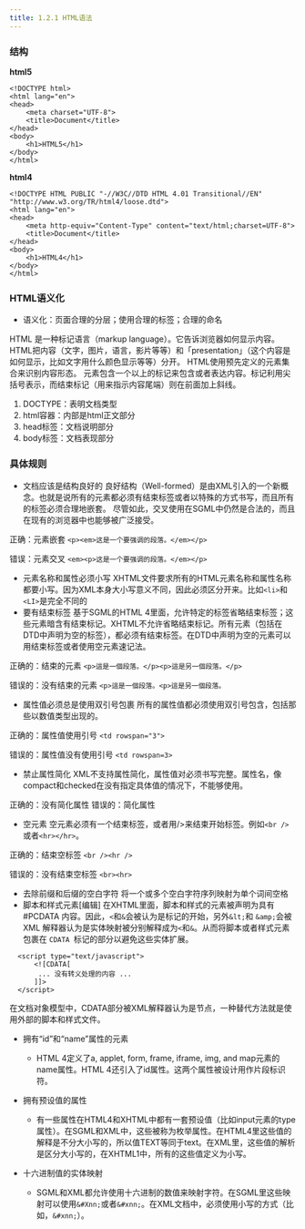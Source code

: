 ```yaml
---
title: 1.2.1 HTML语法
---
```

### 结构
**html5**
```
<!DOCTYPE html>
<html lang="en">
<head>
    <meta charset="UTF-8">
    <title>Document</title>
</head>
<body>
    <h1>HTML5</h1>
</body>
</html>
```

**html4**
```
<!DOCTYPE HTML PUBLIC "-//W3C//DTD HTML 4.01 Transitional//EN" "http://www.w3.org/TR/html4/loose.dtd">
<html lang="en">
<head>
    <meta http-equiv="Content-Type" content="text/html;charset=UTF-8">
    <title>Document</title>
</head>
<body>
    <h1>HTML4</h1>
</body>
</html>
```

### HTML语义化
- 语义化：页面合理的分层；使用合理的标签；合理的命名

HTML 是一种标记语言（markup language）。它告诉浏览器如何显示内容。HTML把内容（文字，图片，语言，影片等等）和「presentation」（这个内容是如何显示，比如文字用什么颜色显示等等）分开。
HTML使用预先定义的元素集合来识别内容形态。 元素包含一个以上的标记来包含或者表达内容。标记利用尖括号表示，而结束标记（用来指示内容尾端）则在前面加上斜线。

 1. DOCTYPE：表明文档类型
 2. html容器：内部是html正文部分
 3. head标签：文档说明部分
 4. body标签：文档表现部分

### 具体规则
 - 文档应该是结构良好的 良好结构（Well-formed）是由XML引入的一个新概念。也就是说所有的元素都必须有结束标签或者以特殊的方式书写，而且所有的标签必须合理地嵌套。 尽管如此，交叉使用在SGML中仍然是合法的，而且在现有的浏览器中也能够被广泛接受。

正确：元素嵌套
`<p><em>这是一个要强调的段落。</em></p>`

错误：元素交叉
`<em><p>这是一个要强调的段落。</em></p>`

 - 元素名称和属性必须小写 XHTML文件要求所有的HTML元素名称和属性名称都要小写。因为XML本身大小写意义不同，因此必须区分开来。比如`<li>`和`<LI>`是完全不同的
 - 要有结束标签 基于SGML的HTML 4里面，允许特定的标签省略结束标签；这些元素暗含有结束标记。XHTML不允许省略结束标记。所有元素（包括在DTD中声明为空的标签），都必须有结束标签。在DTD中声明为空的元素可以用结束标签或者使用空元素速记法。

正确的：结束的元素
`<p>這是一個段落。</p><p>這是另一個段落。</p>`

错误的：没有结束的元素
`<p>這是一個段落。<p>這是另一個段落。`

 - 属性值必须总是使用双引号包裹 所有的属性值都必须使用双引号包含，包括那些以数值类型出现的。

正确的：属性值使用引号
`<td rowspan="3">`

错误的：属性值没有使用引号
`<td rowspan=3>`

 - 禁止属性简化 XML不支持属性简化，属性值对必须书写完整。属性名，像compact和checked在没有指定具体值的情况下，不能够使用。

正确的：没有简化属性
错误的：简化属性

 - 空元素 空元素必须有一个结束标签，或者用/>来结束开始标签。例如`<br />`或者`<hr></hr>`。

正确的：结束空标签
`<br /><hr />`

错误的：没有结束空标签
`<br><hr>`

 - 去除前缀和后缀的空白字符 将一个或多个空白字符序列映射为单个词间空格
 - 脚本和样式元素[编辑] 在XHTML里面，脚本和样式的元素被声明为具有 #PCDATA 内容。因此，`<`和`&`会被认为是标记的开始，另外`&lt;`和 `&amp;`会被 XML 解释器认为是实体映射被分别解释成为`<`和`&`。从而将脚本或者样式元素包裹在 `CDATA `标记的部分以避免这些实体扩展。
```
  <script type="text/javascript">
      <![CDATA[
       ... 没有转义处理的内容 ...
      ]]>
  </script>
  ```
在文档对象模型中，CDATA部分被XML解释器认为是节点，一种替代方法就是使用外部的脚本和样式文件。
 - 拥有“id”和“name”属性的元素 
   - HTML 4定义了a, applet, form, frame, iframe, img, and map元素的 name属性。HTML 4还引入了id属性。这两个属性被设计用作片段标识符。

 - 拥有预设值的属性 
   - 有一些属性在HTML4和XHTML中都有一套预设值（比如input元素的type属性）。在SGML和XML中，这些被称为枚举属性。在HTML4里这些值的解释是不分大小写的，所以值TEXT等同于text。在XML里，这些值的解析是区分大小写的，在XHTML1中，所有的这些值定义为小写。

 - 十六进制值的实体映射
   - SGML和XML都允许使用十六进制的数值来映射字符。在SGML里这些映射可以使用`&#Xnn;`或者`&#xnn;`。在XML文档中，必须使用小写的方式（比如，`&#xnn;`）。